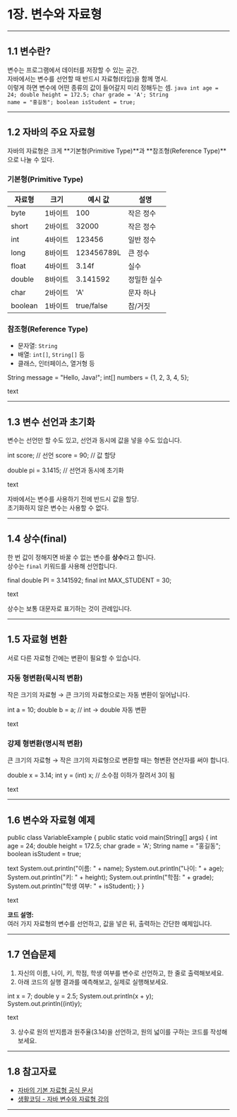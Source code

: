 # 1장. 변수와 자료형
---

## 1.1 변수란?

변수는 프로그램에서 데이터를 저장할 수 있는 공간.  
자바에서는 변수를 선언할 때 반드시 자료형(타입)을 함께 명시.  
이렇게 하면 변수에 어떤 종류의 값이 들어갈지 미리 정해두는 셈.
 <code>java
int age = 24;
double height = 172.5;
char grade = 'A';
String name = "홍길동";
boolean isStudent = true;
</code> 


---

## 1.2 자바의 주요 자료형

자바의 자료형은 크게 **기본형(Primitive Type)**과 **참조형(Reference Type)**으로 나눌 수 있다.

### 기본형(Primitive Type)

| 자료형    | 크기   | 예시 값   | 설명            |
|-----------|--------|-----------|-----------------|
| byte      | 1바이트| 100       | 작은 정수       |
| short     | 2바이트| 32000     | 작은 정수       |
| int       | 4바이트| 123456    | 일반 정수       |
| long      | 8바이트| 123456789L| 큰 정수         |
| float     | 4바이트| 3.14f     | 실수            |
| double    | 8바이트| 3.141592  | 정밀한 실수     |
| char      | 2바이트| 'A'       | 문자 하나       |
| boolean   | 1바이트| true/false| 참/거짓         |

### 참조형(Reference Type)

- 문자열: `String`
- 배열: `int[]`, `String[]` 등
- 클래스, 인터페이스, 열거형 등

String message = "Hello, Java!";
int[] numbers = {1, 2, 3, 4, 5};

text

---

## 1.3 변수 선언과 초기화

변수는 선언만 할 수도 있고, 선언과 동시에 값을 넣을 수도 있습니다.

int score; // 선언
score = 90; // 값 할당

double pi = 3.1415; // 선언과 동시에 초기화

text

자바에서는 변수를 사용하기 전에 반드시 값을 할당.  
초기화하지 않은 변수는 사용할 수 없다.

---

## 1.4 상수(final)

한 번 값이 정해지면 바꿀 수 없는 변수를 **상수**라고 합니다.  
상수는 `final` 키워드를 사용해 선언합니다.

final double PI = 3.141592;
final int MAX_STUDENT = 30;

text

상수는 보통 대문자로 표기하는 것이 관례입니다.

---

## 1.5 자료형 변환

서로 다른 자료형 간에는 변환이 필요할 수 있습니다.

### 자동 형변환(묵시적 변환)

작은 크기의 자료형 → 큰 크기의 자료형으로는 자동 변환이 일어납니다.

int a = 10;
double b = a; // int → double 자동 변환

text

### 강제 형변환(명시적 변환)

큰 크기의 자료형 → 작은 크기의 자료형으로 변환할 때는 형변환 연산자를 써야 합니다.

double x = 3.14;
int y = (int) x; // 소수점 이하가 잘려서 3이 됨

text

---

## 1.6 변수와 자료형 예제

public class VariableExample {
public static void main(String[] args) {
int age = 24;
double height = 172.5;
char grade = 'A';
String name = "홍길동";
boolean isStudent = true;

text
    System.out.println("이름: " + name);
    System.out.println("나이: " + age);
    System.out.println("키: " + height);
    System.out.println("학점: " + grade);
    System.out.println("학생 여부: " + isStudent);
}
}

text

**코드 설명:**  
여러 가지 자료형의 변수를 선언하고, 값을 넣은 뒤, 출력하는 간단한 예제입니다.

---

## 1.7 연습문제

1. 자신의 이름, 나이, 키, 학점, 학생 여부를 변수로 선언하고, 한 줄로 출력해보세요.
2. 아래 코드의 실행 결과를 예측해보고, 실제로 실행해보세요.

int x = 7;
double y = 2.5;
System.out.println(x + y);
System.out.println((int)y);

text

3. 상수로 원의 반지름과 원주율(3.14)을 선언하고, 원의 넓이를 구하는 코드를 작성해보세요.

---

## 1.8 참고자료

- [자바의 기본 자료형 공식 문서](https://docs.oracle.com/javase/tutorial/java/nutsandbolts/datatypes.html)
- [생활코딩 - 자바 변수와 자료형 강의](https://opentutorials.org/course/1223/6116)

---
